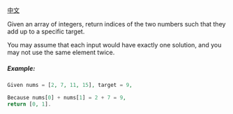 [中文](./README-zh.md)

Given an array of integers, return indices of the two numbers such that they add up to a specific target.

You may assume that each input would have exactly one solution, and you may not use the same element twice.

##### Example:

```php
Given nums = [2, 7, 11, 15], target = 9,

Because nums[0] + nums[1] = 2 + 7 = 9,
return [0, 1].
```